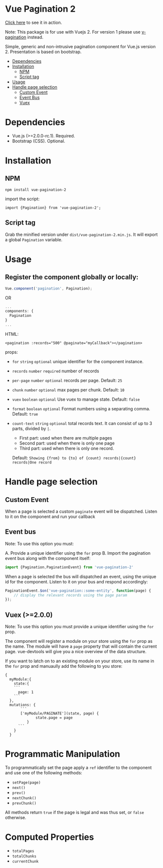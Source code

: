 # Vue Pagination 2

[Click here](https://jsfiddle.net/matfish2/c9wp2k63) to see it in action.

Note: This package is for use with Vuejs 2.
For version 1 please use [v-pagination](https://www.npmjs.com/package/v-pagination) instead.

Simple, generic and non-intrusive pagination component for Vue.js version 2.
Presentation is based on bootstrap.

- [Dependencies](#dependencies)
- [Installation](#installation)
  - [NPM](#npm)
  - [Script tag](#script-tag)
- [Usage](#usage)
- [Handle page selection](#handle-page-selection)
  - [Custom Event](#custom-event)
  - [Event Bus](#event-bus)
  - [Vuex](#vuex)

# Dependencies

* Vue.js (>=2.0.0-rc.1). Required.
* Bootstrap (CSS). Optional.

# Installation

## NPM

    npm install vue-pagination-2

import the script:

    import {Pagination} from 'vue-pagination-2';

## Script tag

Grab the minified version under `dist/vue-pagination-2.min.js`. 
It will export a global `Pagination` variable. 

# Usage

## Register the component globally or locally:

```js
Vue.component('pagination', Pagination);
```

OR

```js
...
components: {
  Pagination
}
...
```

HTML:
```vue
<pagination :records="500" @paginate="myCallback"></pagination>
```
props:

* `for` `string` `optional` unique identifier for the component instance.
* `records` `number` `required` number of records
* `per-page` `number` `optional` records per page. Default: `25`
* `chunk` `number` `optional` max pages per chunk. Default: `10`
* `vuex` `boolean` `optional` Use vuex to manage state. Default: `false`
* `format` `boolean` `optional` Format numbers using a separating comma. Default: `true`
* `count-text` `string` `optional` total records text. It can consist of up to 3 parts, divided by `|`.
  * First part: used when there are multiple pages
  * Second part: used when there is only one page
  * Third part: used when there is only one record.

  Default: `Showing {from} to {to} of {count} records|{count} records|One record`

# Handle page selection

## Custom Event

When a page is selected a custom `paginate` event will be dispatched.
Listen to it on the component and run your callback

## Event bus

Note: To use this option you must: 

A. Provide a unique identifier using the `for` prop
B. Import the pagination event bus along with the component itself:

```js
import {Pagination,PaginationEvent} from 'vue-pagination-2'
```

When a page is selected the bus will dispatched an event, using the unique id for the component.
Listen to it on your bus and respond accordingly:

```js
PaginationEvent.$on('vue-pagination::some-entity', function(page) {
    // display the relevant records using the page param
});
```

## Vuex (>=2.0.0)

Note: To use this option you must provide a unique identifier using the `for` prop.

The component will register a module on your store using the `for` prop as the name.
The module will have a `page` property that will contain the current page.
vue-devtools will give you a nice overview of the data structure.

If you want to latch on to an existing module on your store, use its name in the `for` prop and manuaully add the following to you store:

    {
      myModule:{
        state:{
        ```
          page: 1
        ```
      },
      mutations: {
           ```
           ['myModule/PAGINATE'](state, page) {
                  state.page = page
              }
          ```
        }
      }

# Programmatic Manipulation

To programmatically set the page apply a `ref` identifier to the component and use one of the following methods:

* `setPage(page)`
* `next()`
* `prev()`
* `nextChunk()`
* `prevChunk()`

All methods return `true` if the page is legal and was thus set, or `false` otherwise.

# Computed Properties

* `totalPages`
* `totalChunks`
* `currentChunk`
